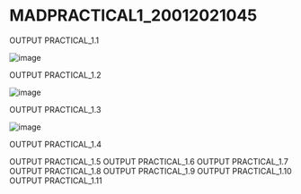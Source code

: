 # MADPRACTICAL1_20012021045
OUTPUT PRACTICAL_1.1

![image](https://user-images.githubusercontent.com/110705475/183336492-05b9ed27-6ef0-40c3-b653-099e56e6c390.png)

OUTPUT PRACTICAL_1.2

![image](https://user-images.githubusercontent.com/110705475/183337064-2656c0ca-26a2-4eac-ab0d-6a2b09b62b1a.png)

OUTPUT PRACTICAL_1.3

![image](https://user-images.githubusercontent.com/110705475/183337679-f2efe1a1-d0a4-40e8-bc8d-b11dfcf1e300.png)

OUTPUT PRACTICAL_1.4

OUTPUT PRACTICAL_1.5
OUTPUT PRACTICAL_1.6
OUTPUT PRACTICAL_1.7
OUTPUT PRACTICAL_1.8
OUTPUT PRACTICAL_1.9
OUTPUT PRACTICAL_1.10
OUTPUT PRACTICAL_1.11


